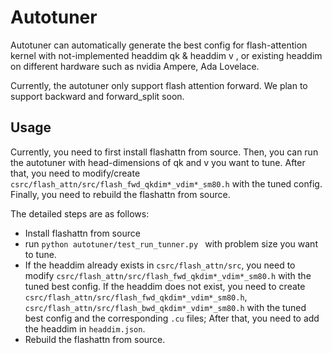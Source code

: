 # Autotuner

Autotuner can automatically generate the best config for flash-attention kernel with not-implemented headdim qk & headdim v , or existing headdim on different hardware such as nvidia Ampere, Ada Lovelace.

Currently, the autotuner only support flash attention forward. We plan to support backward and forward_split soon.

## Usage

Currently, you need to first install flashattn from source. Then, you can run the autotuner with head-dimensions of qk and v you want to tune. After that, you need to modify/create `csrc/flash_attn/src/flash_fwd_qkdim*_vdim*_sm80.h` with the tuned config. Finally, you need to rebuild the flashattn from source.



The detailed steps are as follows:

- Install flashattn from source
- run ```python autotuner/test_run_tunner.py ``` with problem size you want to tune.
- If the headdim already exists in `csrc/flash_attn/src`, you need to modify `csrc/flash_attn/src/flash_fwd_qkdim*_vdim*_sm80.h` with the tuned best config. If the headdim does not exist, you need to create  `csrc/flash_attn/src/flash_fwd_qkdim*_vdim*_sm80.h`, `csrc/flash_attn/src/flash_bwd_qkdim*_vdim*_sm80.h` with the tuned best config and the corresponding `.cu` files; After that, you need to add the headdim in `headdim.json`.
- Rebuild the flashattn from source.


